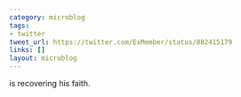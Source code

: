 ```yaml
---
category: microblog
tags:
- twitter
tweet_url: https://twitter.com/ExMember/status/882415179
links: []
layout: microblog
---
```

is recovering his faith.
